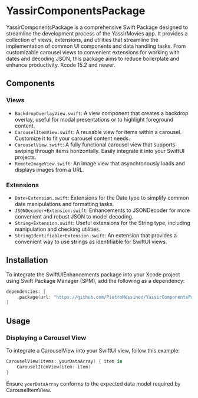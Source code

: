 # YassirComponentsPackage

YassirComponentsPackage is a comprehensive Swift Package designed to streamline the development process of the YassirMovies app. It provides a collection of views, extensions, and utilities that streamline the implementation of common UI components and data handling tasks. From customizable carousel views to convenient extensions for working with dates and decoding JSON, this package aims to reduce boilerplate and enhance productivity.
Xcode 15.2 and newer.

## Components

### Views
- `BackdropOverlayView.swift`: A view component that creates a backdrop overlay, useful for modal presentations or to highlight foreground content.
- `CarouselItemView.swift`: A reusable view for items within a carousel. Customize it to fit your carousel content needs.
- `CarouselView.swift`: A fully functional carousel view that supports swiping through items horizontally. Easily integrate it into your SwiftUI projects.
- `RemoteImageView.swift`: An image view that asynchronously loads and displays images from a URL.

### Extensions
- `Date+Extension.swift`: Extensions for the Date type to simplify common date manipulations and formatting tasks.
- `JSONDecoder+Extension.swift`: Enhancements to JSONDecoder for more convenient and robust JSON to model decoding.
- `String+Extension.swift`: Useful extensions for the String type, including manipulation and checking utilities.
- `StringIdentifiable+Extension.swift`: An extension that provides a convenient way to use strings as identifiable for SwiftUI views.

## Installation

To integrate the SwiftUIEnhancements package into your Xcode project using Swift Package Manager (SPM), add the following as a dependency:

```swift
dependencies: [
    .package(url: "https://github.com/PietroMessineo/YassirComponentsPackage", .branch("main"))
]
```

## Usage

### Displaying a Carousel View
To integrate a CarouselView into your SwiftUI view, follow this example:

```swift
CarouselView(items: yourDataArray) { item in
    CarouselItemView(item: item)
}
```
Ensure `yourDataArray` conforms to the expected data model required by CarouselItemView.
